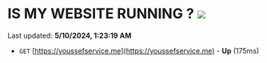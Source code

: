 # IS MY WEBSITE RUNNING ? [![](https://img.shields.io/static/v1?label=Sponsor&message=%E2%9D%A4&logo=GitHub&color=%23fe8e86)](https://github.com/sponsors/<username>)

Last updated: **5/10/2024, 1:23:19 AM**

- `GET` [https://youssefservice.me](https://youssefservice.me) - **Up** (175ms)
